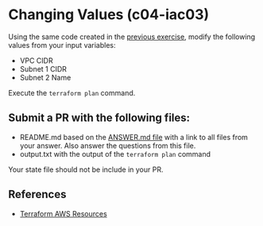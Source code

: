 # Changing Values (c04-iac03)

Using the same code created in the [previous exercise](../c04-iac01), modify the following values from your input variables:
- VPC CIDR
- Subnet 1 CIDR
- Subnet 2 Name

Execute the `terraform plan` command.
## Submit a PR with the following files:
- README.md based on the [ANSWER.md file](ANSWER.md) with a link to all files from your answer. Also answer the questions from this file.
- output.txt with the output of the `terraform plan` command

Your state file should not be include in your PR.

## References
- [Terraform AWS Resources](https://www.terraform.io/docs/providers/aws/index.html)
